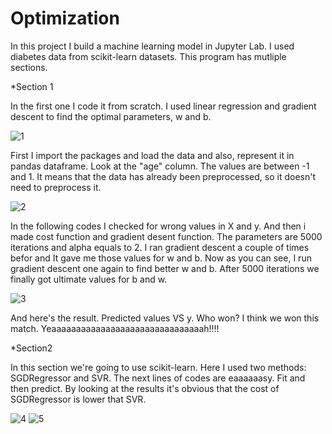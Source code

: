 # Optimization
In this project I build a machine learning model in Jupyter Lab. I used diabetes data from scikit-learn datasets. This program has mutliple sections.

*Section 1

In the first one I code it from scratch. I used linear regression and gradient descent to find the optimal parameters, w and b. 

![1](https://user-images.githubusercontent.com/111052950/184142209-f3a7aeaa-e40a-4131-8fee-c9f88326c8bc.JPG)

First I import the packages and load the data and also, represent it in pandas dataframe.
Look at the "age" column. The values are between -1 and 1. It means that the data has already been preprocessed, so it doesn't need to preprocess it.

![2](https://user-images.githubusercontent.com/111052950/184143015-eb234ff8-15d8-47a3-adc3-70f7230ebe85.JPG)

In the following codes I checked for wrong values in X and y.
And then i made cost function and gradient desent function. The parameters are 5000 iterations and alpha equals to 2. I ran gradient descent a couple of times befor and It gave me those values for w and b. Now as you can see, I run gradient descent one again to find better w and b. After 5000 iterations we finally got ultimate values for b and w.

![3](https://user-images.githubusercontent.com/111052950/184143958-f8712689-ca5b-49eb-a942-2ec757d96bae.JPG)

And here's the result. Predicted values VS y. Who won? I think we won this match. Yeaaaaaaaaaaaaaaaaaaaaaaaaaaaaaaah!!!!


*Section2

In this section we're going to use scikit-learn. Here I used two methods: SGDRegressor and SVR. The next lines of codes are eaaaaaasy. Fit and then predict. By looking at the results it's obvious that the cost of SGDRegressor is lower that SVR.


![4](https://user-images.githubusercontent.com/111052950/184145434-025d744f-80e8-4432-b859-a7670b8fa799.JPG)
![5](https://user-images.githubusercontent.com/111052950/184145525-d20ec27f-30c8-4811-92a5-f0bbbce524e4.JPG)

